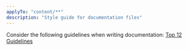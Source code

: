 ```yaml
---
applyTo: "content/**"
description: "Style guide for documentation files"
---
```


Consider the following guidelines when writing documentation:
[Top 12 Guidelines](docs/style-guide/top-12.instructions.md)

